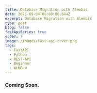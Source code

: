 ```yaml
---
title: Database Migration with Alembic
date: 2021-09-04T00:00:00.644Z
excerpt: Database Migration with Alembic
type: post
blog: false
fastApiSeries: true
order: 7
image: /images/fast-api-cover.png
tags:
  - FastAPI
  - Python
  - REST-API
  - Beginner
  - WebDev
---
```


### Coming Soon.
